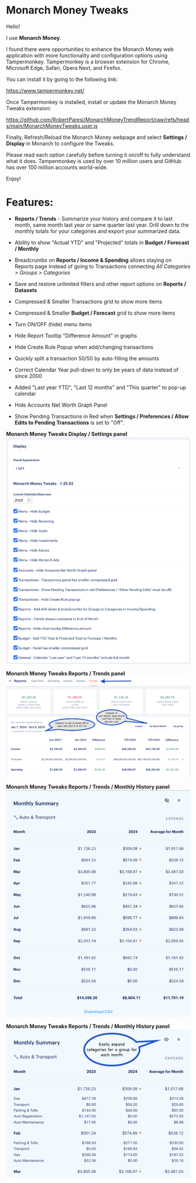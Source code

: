 
# Monarch Money Tweaks

Hello!

I use **Monarch Money**.  

I found there were opportunities to enhance the Monarch Money web application with more functionality and configuration options using Tampermonkey.  Tampermonkey is a browser extension for Chrome, Microsoft Edge, Safari, Opera Next, and Firefox.  

You can install it by going to the following link: 

https://www.tampermonkey.net/


Once Tampermonkey is installed, install or update the Monarch Money Tweaks extension:

https://github.com/RobertParesi/MonarchMoneyTrendReport/raw/refs/heads/main/MonarchMoneyTweaks.user.js


Finally, Refresh/Reload the Monarch Money webpage and select **Settings / Display** in Monarch to configure the Tweaks.

Please read each option carefully before turning it on/off to fully understand what it does.  Tampermonkey is  used by over 10 million users and GitHub has over 100 million accounts world-wide.  

Enjoy!

# Features:

* **Reports / Trends** - Summarize your history and compare it to last month, same month last year or same quarter last year.  Drill down to the monthly totals for your categories and export your summarized data. 

* Ability to show "Actual YTD" and "Projected" totals in **Budget / Forecast / Monthly**

* Breadcrumbs on **Reports / Income & Spending** allows staying on Reports page instead of going to Transactions connecting _All Categories > Groups > Categories_ 

* Save and restore unlimited filters and other report options on **Reports / Datasets**

* Compressed & Smaller Transactions grid to show more items

* Compressed & Smaller **Budget / Forecast** grid to show more items
  
* Turn ON/OFF (hide) menu items

* Hide Report Tooltip "Difference Amount" in graphs

* Hide Create Rule Popup when add/changing transactions

* Quickly split a transaction 50/50 by auto-filling the amounts

* Correct Calendar Year pull-down to only be years of data instead of since 2000

* Added "Last year YTD", "Last 12 months" and "This quarter" to pop-up calendar

* Hide Accounts Net Worth Graph Panel

* Show Pending Transactions in Red when **Settings / Preferences / Allow Edits to Pending Transactions** is set to "Off".



**Monarch Money Tweaks Display / Settings panel**
![Settings](/images/MM_Settings.png)


**Monarch Money Tweaks Reports / Trends panel**
![Trends](/images/MM_Trends.png)


**Monarch Money Tweaks Reports / Trends / Monthly History panel**
![Trends Monthly History](/images/MM_Month_History.png)


**Monarch Money Tweaks Reports / Trends / Monthly History panel**
![Trends Monthly History](/images/MM_Month_History2.png)



